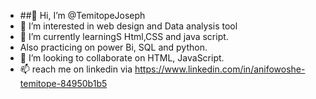 - ##👋 Hi, I’m @TemitopeJoseph
- 👀 I’m interested in web design and Data analysis tool
- 🌱 I’m currently learningS Html,CSS and java script.
- Also practicing on power Bi, SQL and python.
- 💞️ I’m looking to collaborate on  HTML, JavaScript.
- 📫 reach me on linkedin via https://www.linkedin.com/in/anifowoshe-temitope-84950b1b5

<!---
TemitopeJoseph/TemitopeJoseph is a ✨ special ✨ responsible and hardworking professional because its `README.md` (this file) appears on your GitHub profile.
You can click the Preview link to take a look at your changes.
--->
